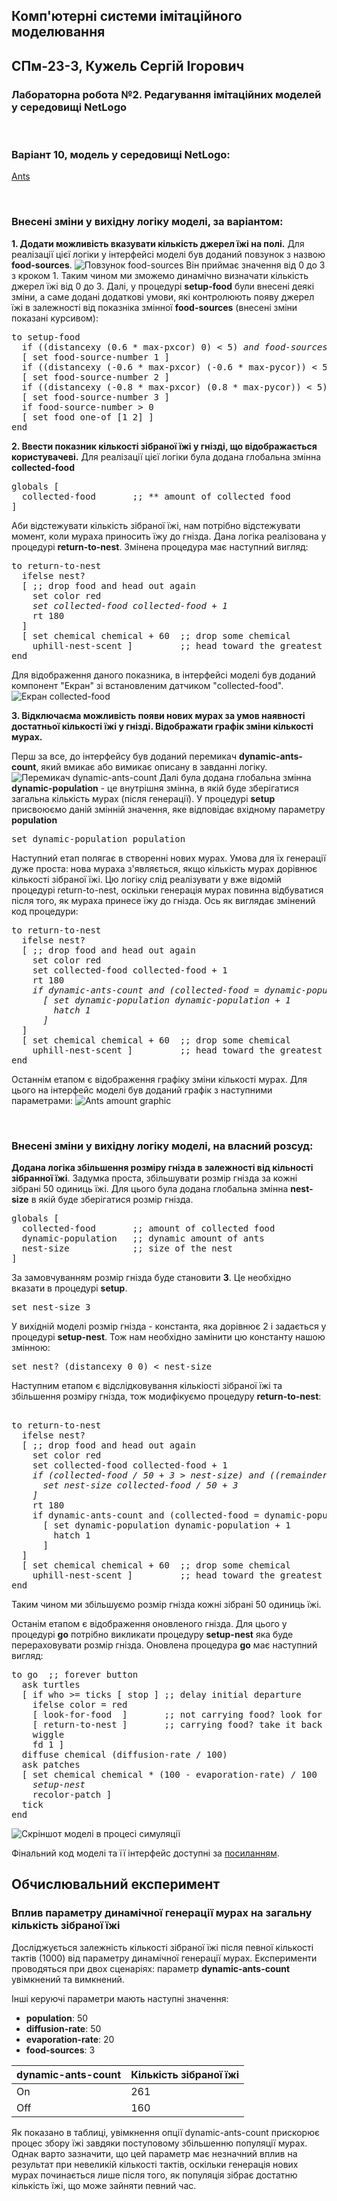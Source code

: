 ## Комп'ютерні системи імітаційного моделювання

## СПм-23-3, **Кужель Сергій Ігорович**

### Лабораторна робота №**2**. Редагування імітаційних моделей у середовищі NetLogo

<br>

### Варіант 10, модель у середовищі NetLogo:

[Ants](https://www.netlogoweb.org/launch#http://www.netlogoweb.org/assets/modelslib/Sample%20Models/Biology/Ants.nlogo)

<br>

### Внесені зміни у вихідну логіку моделі, за варіантом:

**1. Додати можливість вказувати кількість джерел їжі на полі.**
Для реалізації цієї логіки у інтерфейсі моделі був доданий повзунок з назвою **food-sources**.
![Повзунок food-sources](./img/food-sources.png)
Він приймає значення від 0 до 3 з кроком 1. Таким чином ми зможемо динамічно визначати кількість джерел їжі від 0 до 3.
Далі, у процедурі **setup-food** були внесені деякі зміни, а саме додані додаткові умови, які контролюють появу джерел їжі в залежності від показніка змінної **food-sources** (внесені зміни показані курсивом):

<pre>
to setup-food 
  if ((distancexy (0.6 * max-pxcor) 0) < 5) <i>and food-sources > 0</i> 
  [ set food-source-number 1 ]
  if ((distancexy (-0.6 * max-pxcor) (-0.6 * max-pycor)) < 5) <i>and food-sources > 1</i>
  [ set food-source-number 2 ]
  if ((distancexy (-0.8 * max-pxcor) (0.8 * max-pycor)) < 5) <i>and food-sources > 2</i> 
  [ set food-source-number 3 ]
  if food-source-number > 0
  [ set food one-of [1 2] ]
end
</pre>

**2. Ввести показник кількості зібраної їжі у гнізді, що відображається користувачеві.**
Для реалізації цієї логіки була додана глобальна змінна **collected-food**

<pre>
globals [
  collected-food       ;; ** amount of collected food
]
</pre>

Аби відстежувати кількість зібраної їжі, нам потрібно відстежувати момент, коли мураха приносить їжу до гнізда. Дана логіка реалізована у процедурі **return-to-nest**. Змінена процедура має наступний вигляд:

<pre>
to return-to-nest 
  ifelse nest?
  [ ;; drop food and head out again
    set color red
    <i>set collected-food collected-food + 1</i>
    rt 180
  ]
  [ set chemical chemical + 60  ;; drop some chemical
    uphill-nest-scent ]         ;; head toward the greatest value of nest-scent
end
</pre>

Для відображення даного показника, в інтерфейсі моделі був доданий компонент "Екран" зі встановленим датчиком "collected-food".
![Екран collected-food](./img/collected-food.png)

**3. Відключаєма можливість появи нових мурах за умов наявності достатньої кількості їжі у гнізді. Відображати графік зміни кількості мурах.**

Перш за все, до інтерфейсу був доданий перемикач **dynamic-ants-count**, який вмикає або вимикає описану в завданні логіку.
![Перемикач dynamic-ants-count](./img/dynamic-ants-count.png)
Далі була додана глобальна змінна **dynamic-population** - це внутрішня змінна, в якій буде зберігатися загальна кількість мурах (після генерації). У процедурі **setup** присвоюємо даній змінній значення, яке відповідає вхідному параметру **population**

<pre>
set dynamic-population population
</pre>

Наступний етап полягає в створенні нових мурах. Умова для їх генерації дуже проста: нова мураха з'являється, якщо кількість мурах дорівнює кількості зібраної їжі. Цю логіку слід реалізувати у вже відомій процедурі return-to-nest, оскільки генерація мурах повинна відбуватися після того, як мураха принесе їжу до гнізда. Ось як виглядає змінений код процедури:

<pre>
to return-to-nest 
  ifelse nest?
  [ ;; drop food and head out again
    set color red
    set collected-food collected-food + 1
    rt 180
    <i>if dynamic-ants-count and (collected-food = dynamic-population)
      [ set dynamic-population dynamic-population + 1
        hatch 1
      ]</i>
  ]
  [ set chemical chemical + 60  ;; drop some chemical
    uphill-nest-scent ]         ;; head toward the greatest value of nest-scent
end
</pre>

Останнім етапом є відображення графіку зміни кількості мурах. Для цього на інтерфейс моделі був доданий графік з наступними параметрами:
![Ants amount graphic](./img/ants-count-graphic.png)

<br>

### Внесені зміни у вихідну логіку моделі, на власний розсуд:

**Додана логіка збільшення розміру гнізда в залежності від кільності зібранної їжі**.
Задумка проста, збільшувати розмір гнізда за кожні зібрані 50 одиниць їжі. Для цього була додана глобальна змінна **nest-size** в якій буде зберігатися розмір гнізда.

<pre>
globals [
  collected-food       ;; amount of collected food
  dynamic-population   ;; dynamic amount of ants
  nest-size            ;; size of the nest
]
</pre>

За замовчуванням розмір гнізда буде становити **3**. Це необхідно вказати в процедурі **setup**.

<pre>
set nest-size 3 
</pre>

У вихідній моделі розмір гнізда - константа, яка дорівнює 2 і задається у процедурі **setup-nest**. Тож нам необхідно замінити цю константу нашою змінною:

<pre>
set nest? (distancexy 0 0) < nest-size
</pre>

Наступним етапом є відслідковування кількіості зібраної їжі та збільшення розміру гнізда, тож модифікуємо процедуру **return-to-nest**:

<pre>

to return-to-nest  
  ifelse nest?
  [ ;; drop food and head out again
    set color red
    set collected-food collected-food + 1
    <i>if (collected-food / 50 + 3 > nest-size) and ((remainder collected-food 50) = 0) [
      set nest-size collected-food / 50 + 3
    ]</i>
    rt 180
    if dynamic-ants-count and (collected-food = dynamic-population) 
      [ set dynamic-population dynamic-population + 1
        hatch 1
      ]
  ]
  [ set chemical chemical + 60  ;; drop some chemical
    uphill-nest-scent ]         ;; head toward the greatest value of nest-scent
end
</pre>

Таким чином ми збільшуємо розмір гнізда кожні зібрані 50 одиниць їжі.

Останім етапом є відображення оновленого гнізда. Для цього у процедурі **go** потрібно викликати процедуру **setup-nest** яка буде перераховувати розмір гнізда. Оновлена процедура **go** має наступний вигляд:

<pre>
to go  ;; forever button
  ask turtles
  [ if who >= ticks [ stop ] ;; delay initial departure
    ifelse color = red
    [ look-for-food  ]       ;; not carrying food? look for it
    [ return-to-nest ]       ;; carrying food? take it back to nest
    wiggle
    fd 1 ]
  diffuse chemical (diffusion-rate / 100)
  ask patches
  [ set chemical chemical * (100 - evaporation-rate) / 100
    <i>setup-nest</i>
    recolor-patch ]
  tick
end
</pre>

![Скріншот моделі в процесі симуляції](./img/edited-model.png)

Фінальний код моделі та її інтерфейс доступні за [посиланням](./lr2.nlogo).
<br>

## Обчислювальний експеримент

### Вплив параметру динамічної генерації мурах на загальну кількість зібраної їжі

Досліджується залежність кількості зібраної їжі після певної кількості тактів (1000) від параметру динамічної генерації мурах.
Експерименти проводяться при двох сценаріях: параметр **dynamic-ants-count** увімкнений та вимкнений.

Інші керуючі параметри мають наступні значення:

- **population**: 50
- **diffusion-rate**: 50
- **evaporation-rate**: 20
- **food-sources**: 3

<table>
<thead>
<tr><th>dynamic-ants-count</th><th>Кількість зібраної їжі</th></tr>
</thead>
<tbody>
<tr><td>On</td><td>261</td></tr>
<tr><td>Off</td><td>160</td></tr>
</tbody>
</table>

Як показано в таблиці, увімкнення опції dynamic-ants-count прискорює процес збору їжі завдяки поступовому збільшенню популяції мурах. Однак варто зазначити, що цей параметр має незначний вплив на результат при невеликій кількості тактів, оскільки генерація нових мурах починається лише після того, як популяція зібрає достатню кількість їжі, що може зайняти певний час.
